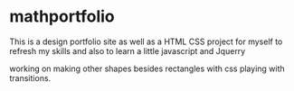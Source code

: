 mathportfolio
=============
This is a design portfolio site 
as well as a HTML CSS project for myself to refresh my skills
and also to learn a little javascript and Jquerry

working on making other shapes besides rectangles with css 
playing with transitions.
